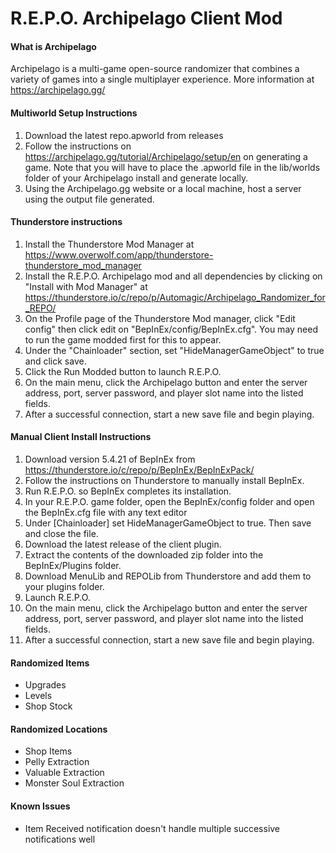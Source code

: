 # R.E.P.O. Archipelago Client Mod

#### What is Archipelago
Archipelago is a multi-game open-source randomizer that combines a variety of games into a single multiplayer experience.
More information at https://archipelago.gg/

#### Multiworld Setup Instructions
1) Download the latest repo.apworld from releases
2) Follow the instructions on https://archipelago.gg/tutorial/Archipelago/setup/en on generating a game. Note that you will have to place the .apworld file in the lib/worlds folder of your Archipelago install and generate locally.
3) Using the Archipelago.gg website or a local machine, host a server using the output file generated.

#### Thunderstore instructions
1) Install the Thunderstore Mod Manager at https://www.overwolf.com/app/thunderstore-thunderstore_mod_manager
2) Install the R.E.P.O. Archipelago mod and all dependencies by clicking on "Install with Mod Manager" at https://thunderstore.io/c/repo/p/Automagic/Archipelago_Randomizer_for_REPO/
3) On the Profile page of the Thunderstore Mod manager, click "Edit config" then click edit on "BepInEx/config/BepInEx.cfg". You may need to run the game modded first for this to appear.
4) Under the "Chainloader" section, set "HideManagerGameObject" to true and click save.
5) Click the Run Modded button to launch R.E.P.O.
6) On the main menu, click the Archipelago button and enter the server address, port, server password, and player slot name into the listed fields.
7) After a successful connection, start a new save file and begin playing.

#### Manual Client Install Instructions
1) Download version 5.4.21 of BepInEx from https://thunderstore.io/c/repo/p/BepInEx/BepInExPack/
2) Follow the instructions on Thunderstore to manually install BepInEx.
3) Run R.E.P.O. so BepInEx completes its installation.
4) In your R.E.P.O. game folder, open the BepInEx/config folder and open the BepInEx.cfg file with any text editor
5) Under [Chainloader] set HideManagerGameObject to true. Then save and close the file.
3) Download the latest release of the client plugin.
4) Extract the contents of the downloaded zip folder into the BepInEx/Plugins folder.
6) Download MenuLib and REPOLib from Thunderstore and add them to your plugins folder.
7) Launch R.E.P.O.
8) On the main menu, click the Archipelago button and enter the server address, port, server password, and player slot name into the listed fields.
9) After a successful connection, start a new save file and begin playing.

#### Randomized Items
- Upgrades
- Levels
- Shop Stock

#### Randomized Locations
- Shop Items
- Pelly Extraction
- Valuable Extraction
- Monster Soul Extraction

#### Known Issues
- Item Received notification doesn't handle multiple successive notifications well
